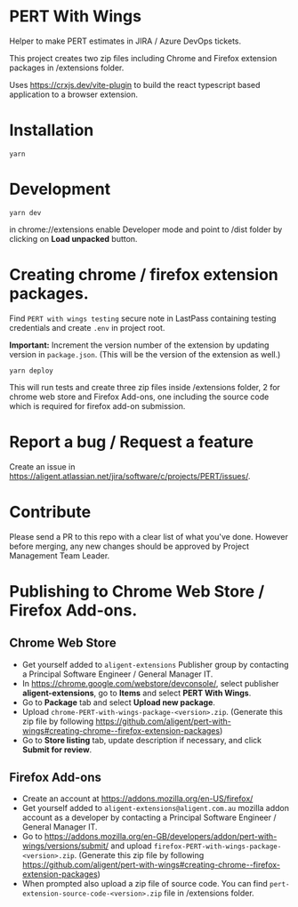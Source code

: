 # PERT With Wings

Helper to make PERT estimates in JIRA / Azure DevOps tickets.

This project creates two zip files including Chrome and Firefox extension packages in /extensions folder.

Uses https://crxjs.dev/vite-plugin to build the react typescript based application to a browser extension.

# Installation

`yarn`

# Development

`yarn dev`

in chrome://extensions enable Developer mode and point to /dist folder by clicking on **Load unpacked** button.

# Creating chrome / firefox extension packages.

Find `PERT with wings testing` secure note in LastPass containing testing credentials and create `.env` in project root.

**Important:** Increment the version number of the extension by updating version in `package.json`. (This will be the version of the extension as well.)

`yarn deploy`

This will run tests and create three zip files inside /extensions folder, 2 for chrome web store and Firefox Add-ons, one including the source code which is required for firefox add-on submission.

# Report a bug / Request a feature

Create an issue in https://aligent.atlassian.net/jira/software/c/projects/PERT/issues/.

# Contribute

Please send a PR to this repo with a clear list of what you've done. However before merging, any new changes should be approved by Project Management Team Leader.

# Publishing to Chrome Web Store / Firefox Add-ons.

## Chrome Web Store

- Get yourself added to `aligent-extensions` Publisher group by contacting a Principal Software Engineer / General Manager IT.
- In https://chrome.google.com/webstore/devconsole/, select publisher **aligent-extensions**, go to **Items** and select **PERT With Wings**.
- Go to **Package** tab and select **Upload new package**.
- Upload `chrome-PERT-with-wings-package-<version>.zip`. (Generate this zip file by following https://github.com/aligent/pert-with-wings#creating-chrome--firefox-extension-packages)
- Go to **Store listing** tab, update description if necessary, and click **Submit for review**.

## Firefox Add-ons

- Create an account at https://addons.mozilla.org/en-US/firefox/
- Get yourself added to `aligent-extensions@aligent.com.au` mozilla addon account as a developer by contacting a Principal Software Engineer / General Manager IT.
- Go to https://addons.mozilla.org/en-GB/developers/addon/pert-with-wings/versions/submit/ and upload `firefox-PERT-with-wings-package-<version>.zip`. (Generate this zip file by following https://github.com/aligent/pert-with-wings#creating-chrome--firefox-extension-packages)
- When prompted also upload a zip file of source code. You can find `pert-extension-source-code-<version>.zip` file in /extensions folder.
